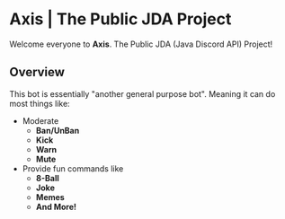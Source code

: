 # Axis | The Public JDA Project
Welcome everyone to **Axis**. The Public JDA (Java Discord API) Project!

## Overview
This bot is essentially "another general purpose bot". Meaning it can do most things like:
- Moderate
  - **Ban/UnBan**
  - **Kick**
  - **Warn**
  - **Mute**
- Provide fun commands like
  - **8-Ball**
  - **Joke**
  - **Memes**
  - **And More!**